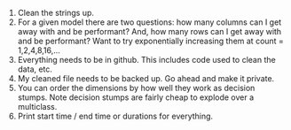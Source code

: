 1. Clean the strings up.
2. For a given model there are two questions: how many columns can I get away with and be performant? And, how many rows can I get away with and be performant? Want to try exponentially increasing them at count = 1,2,4,8,16,...
3. Everything needs to be in github. This includes code used to clean the data, etc.
4. My cleaned file needs to be backed up. Go ahead and make it private. 
5. You can order the dimensions by how well they work as decision stumps. Note decision stumps are fairly cheap to explode over a multiclass.
6. Print start time / end time or durations for everything.

